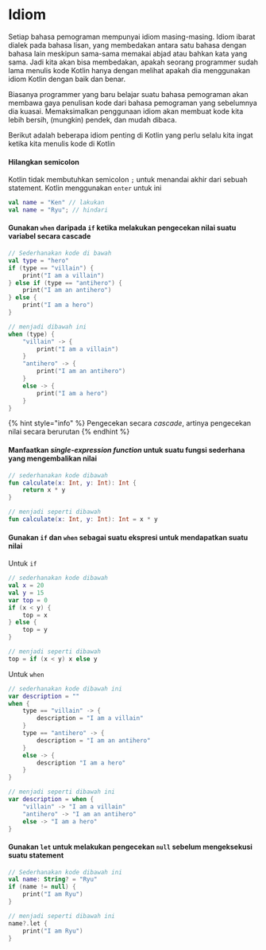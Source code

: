 # Idiom

Setiap bahasa pemograman mempunyai idiom masing-masing. Idiom ibarat dialek pada bahasa lisan, yang membedakan antara satu bahasa dengan bahasa lain meskipun sama-sama memakai abjad atau bahkan kata yang sama. Jadi kita akan bisa membedakan, apakah seorang programmer sudah lama menulis kode Kotlin hanya dengan melihat apakah dia menggunakan idiom Kotlin dengan baik dan benar. 

Biasanya programmer yang baru belajar suatu bahasa pemograman akan membawa gaya penulisan kode dari bahasa pemograman yang sebelumnya dia kuasai. Memaksimalkan penggunaan idiom akan membuat kode kita lebih bersih, \(mungkin\) pendek, dan mudah dibaca. 

Berikut adalah beberapa idiom penting di Kotlin yang perlu selalu kita ingat ketika kita menulis kode di Kotlin

#### Hilangkan semicolon

Kotlin tidak membutuhkan semicolon `;` untuk menandai akhir dari sebuah statement. Kotlin menggunakan `enter` untuk ini

```kotlin
val name = "Ken" // lakukan
val name = "Ryu"; // hindari
```

#### Gunakan `when` daripada `if` ketika melakukan pengecekan nilai suatu variabel secara cascade

```kotlin
// Sederhanakan kode di bawah
val type = "hero"
if (type == "villain") {
    print("I am a villain")
} else if (type == "antihero") {
    print("I am an antihero")
} else {
    print("I am a hero")
}

// menjadi dibawah ini
when (type) {
    "villain" -> {
        print("I am a villain")
    }
    "antihero" -> {
        print("I am an antihero")
    }
    else -> {
        print("I am a hero")
    }
}
```

{% hint style="info" %}
Pengecekan secara _cascade_, artinya pengecekan nilai secara berurutan
{% endhint %}

#### Manfaatkan _single-expression function_ untuk suatu fungsi sederhana yang mengembalikan nilai

```kotlin
// sederhanakan kode dibawah
fun calculate(x: Int, y: Int): Int {
    return x * y
}

// menjadi seperti dibawah
fun calculate(x: Int, y: Int): Int = x * y
```

#### Gunakan `if` dan `when` sebagai suatu ekspresi untuk mendapatkan suatu nilai

Untuk `if`

```kotlin
// sederhanakan kode dibawah
val x = 20
val y = 15
var top = 0
if (x < y) {
    top = x
} else {
    top = y
}

// menjadi seperti dibawah
top = if (x < y) x else y
```

Untuk `when` 

```kotlin
// sederhanakan kode dibawah ini
var description = ""
when {
    type == "villain" -> {
        description = "I am a villain"
    }
    type == "antihero" -> {
        description = "I am an antihero"
    }
    else -> {
        description "I am a hero"
    }
}

// menjadi seperti dibawah ini
var description = when {
    "villain" -> "I am a villain"
    "antihero" -> "I am an antihero"
    else -> "I am a hero"
} 
```

#### Gunakan `let` untuk melakukan pengecekan `null` sebelum mengeksekusi suatu statement

```kotlin
// Sederhanakan kode dibawah ini
val name: String? = "Ryu"
if (name != null) {
    print("I am Ryu")
}

// menjadi seperti dibawah ini
name?.let { 
    print("I am Ryu")
}
```

